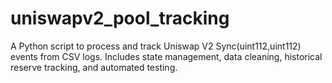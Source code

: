 # uniswapv2_pool_tracking
A Python script to process and track Uniswap V2 Sync(uint112,uint112) events from CSV logs. Includes state management, data cleaning, historical reserve tracking, and automated testing.
